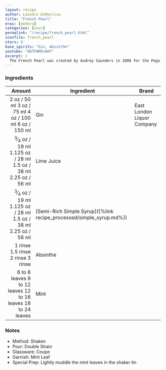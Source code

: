 ```yaml
---
layout: recipe
author: Leandro DiMonriva
title: "French Pearl"
eras: [modern]
categories: [sour]
permalink: "/recipe/french_pearl.html"
iconfile: french_pearl
stars: 0
base_spirits: "Gin, Absinthe"
youtube: "OA7FWMVx9AY"
excerpt: |
  The French Pearl was created by Audrey Saunders in 2006 for the Pegu Club in New York City. This drink was created as a tribute to the Beaux-Arts Neoclassical architectural movement of the late 1800's in France. In this era it was very common and quite fashionable to sip Pastis (Anise Liqueur without the Wormwood) and the cocktail takes it's name from the visual opacity of the drink. This effect is referred to as "Louching"  which occurs naturally when any anise liqueur meets water. This brings me to a small note on my execution of this cocktail: I took some liberties in it's creation, firstly the original calles for .25oz (7.5ml) Pernod Pastis ( This is the original White label Pernod) I used the Pernod Absinthe Superior which is now available after the 2007 repeal of the dumb law banning Absinthe in the US. I used an atomizer to wash the glass with Absinthe as it is much more aromatic and you get a better more even note of Anise.
---
```


### Ingredients

|        Amount | Ingredient                                                | Brand                      |
| ------------: | --------------------------------------------------------- | -------------------------- |
|          <span class="onex active">2 oz  / 50 ml</span> <span class="onehalfx">3 oz  / 75 ml</span> <span class="twox">4 oz  / 100 ml</span> <span class="threex">6 oz  / 150 ml</span>| Gin                                                       | East London Liquor Company |
|       <span class="onex active"><sup>3</sup>&frasl;<sub>4</sub> oz  / 19 ml</span> <span class="onehalfx">1.125 oz  / 28 ml</span> <span class="twox">1.5 oz  / 38 ml</span> <span class="threex">2.25 oz  / 56 ml</span>| Lime Juice                                                |
|       <span class="onex active"><sup>3</sup>&frasl;<sub>4</sub> oz  / 19 ml</span> <span class="onehalfx">1.125 oz  / 28 ml</span> <span class="twox">1.5 oz  / 38 ml</span> <span class="threex">2.25 oz  / 56 ml</span>| [Semi-Rich Simple Syrup]({%link recipe_processed/simple_syrup.md%}) |
|       <span class="onex active">1 rinse </span> <span class="onehalfx">1.5 rinse </span> <span class="twox">2 rinse </span> <span class="threex">3 rinse </span>| Absinthe                                                  |
| <span class="onex active">6 to 8 leaves </span> <span class="onehalfx">9 to 12 leaves </span> <span class="twox">12 to 16 leaves </span> <span class="threex">18 to 24 leaves </span>| Mint                                                      |

### Notes

- Method: Shaken
- Pour: Double Strain
- Glassware: Coupe
- Garnish: Mint Leaf
- Special Prep: Lightly muddle the mint leaves in the shaker tin
